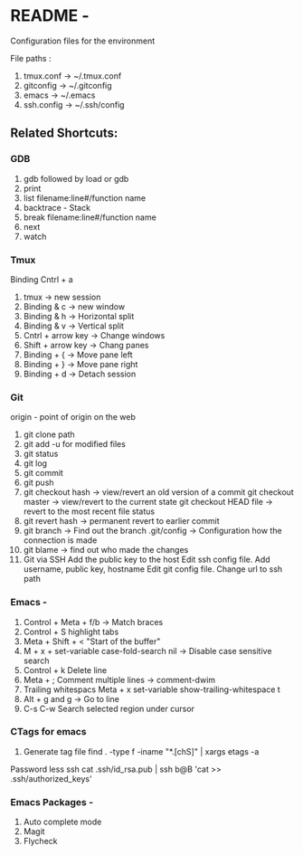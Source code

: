 # README -
Configuration files for the environment

File paths :
1. tmux.conf   -> ~/.tmux.conf
2. gitconfig   -> ~/.gitconfig
3. emacs       -> ~/.emacs
4. ssh.config  -> ~/.ssh/config

## Related Shortcuts:

### GDB
1. gdb followed by load or gdb <program>
2. print <variable>
3. list filename:line#/function name
4. backtrace - Stack
5. break filename:line#/function name
6. next
7. watch <variable>

### Tmux
Binding Cntrl + a
1. tmux -> new session
2. Binding & c -> new window
3. Binding & h -> Horizontal split
4. Binding & v -> Vertical split
5. Cntrl + arrow key -> Change windows
6. Shift + arrow key -> Chang panes
7. Binding + { -> Move pane left
8. Binding + } -> Move pane right
9. Binding + d -> Detach session

### Git
origin - point of origin on the web
1. git clone path
2. git add <files> -u for modified files
3. git status
4. git log
5. git commit
6. git push
7. git checkout hash -> view/revert an old version of a commit
   git checkout master -> view/revert to the current state
   git checkout HEAD file -> revert to the most recent file status
8. git revert hash -> permanent revert to earlier commit
9. git branch -> Find out the branch
.git/config -> Configuration how the connection is made
10. git blame <filename>  -> find out who made the changes
11. Git via SSH
    Add the public key to the host
    Edit ssh config file. Add username, public key, hostname
    Edit git config file. Change url to ssh path

### Emacs -
1. Control + Meta + f/b  -> Match braces
2. Control + S <TAB key> highlight tabs
3. Meta + Shift + < "Start of the buffer"
4. M + x + set-variable case-fold-search nil   -> Disable case sensitive search
5. Control + k  Delete line
6. Meta + ; Comment multiple lines -> comment-dwim
7. Trailing whitespacs
   Meta + x set-variable show-trailing-whitespace t
8. Alt + g and g -> Go to line
9. C-s C-w Search selected region under cursor


### CTags for emacs
1) Generate tag file
find . -type f -iname "*.[chS]" | xargs etags -a

Password less ssh
cat .ssh/id_rsa.pub | ssh b@B 'cat >> .ssh/authorized_keys'

### Emacs Packages -
1. Auto complete mode
2. Magit
3. Flycheck
